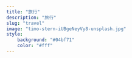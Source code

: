 ```yaml
---
title: "旅行"
description: "旅行"
slug: "travel"
image: "timo-stern-iUBgeNeyVy8-unsplash.jpg"
style:
    background: "#04bf71"
    color: "#fff"
---
```

